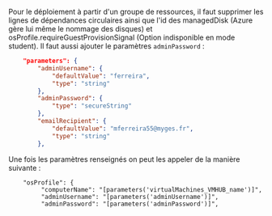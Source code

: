 Pour le déploiement à partir d'un groupe de ressources, il faut supprimer les lignes de dépendances circulaires ainsi que l'id des managedDisk (Azure gère lui même le nommage des disques) et osProfile.requireGuestProvisionSignal (Option indisponible en mode student).
Il faut aussi ajouter le paramètres `adminPassword` :
```template.json
    "parameters": {
        "adminUsername": {
			"defaultValue": "ferreira",
            "type": "string"
        },
        "adminPassword": {
            "type": "secureString"
        },        
        "emailRecipient": {
            "defaultValue": "mferreira55@myges.fr",
            "type": "string"
        },
```
Une fois les paramètres renseignés on peut les appeler de la manière suivante :
```
    "osProfile": {
         "computerName": "[parameters('virtualMachines_VMHUB_name')]",
         "adminUsername": "[parameters('adminUsername')]",
         "adminPassword": "[parameters('adminPassword')]",
```